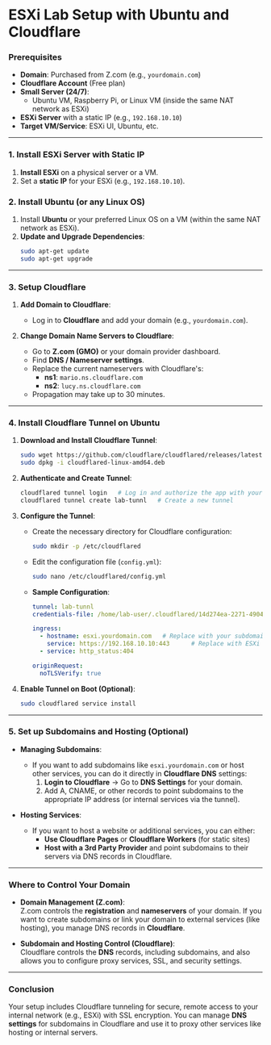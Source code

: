 
# **ESXi Lab Setup with Ubuntu and Cloudflare**

### **Prerequisites**
- **Domain**: Purchased from Z.com (e.g., `yourdomain.com`)
- **Cloudflare Account** (Free plan)
- **Small Server (24/7)**:
  - Ubuntu VM, Raspberry Pi, or Linux VM (inside the same NAT network as ESXi)
- **ESXi Server** with a static IP (e.g., `192.168.10.10`)
- **Target VM/Service**: ESXi UI, Ubuntu, etc.

---

### **1. Install ESXi Server with Static IP**
1. **Install ESXi** on a physical server or a VM.
2. Set a **static IP** for your ESXi (e.g., `192.168.10.10`).

### **2. Install Ubuntu (or any Linux OS)**
1. Install **Ubuntu** or your preferred Linux OS on a VM (within the same NAT network as ESXi).
2. **Update and Upgrade Dependencies**:
   ```bash
   sudo apt-get update
   sudo apt-get upgrade
   ```

---

### **3. Setup Cloudflare**
1. **Add Domain to Cloudflare**:  
   - Log in to **Cloudflare** and add your domain (e.g., `yourdomain.com`).
   
2. **Change Domain Name Servers to Cloudflare**:
   - Go to **Z.com (GMO)** or your domain provider dashboard.
   - Find **DNS / Nameserver settings**.
   - Replace the current nameservers with Cloudflare's:
     - **ns1**: `mario.ns.cloudflare.com`
     - **ns2**: `lucy.ns.cloudflare.com`
   - Propagation may take up to 30 minutes.

---

### **4. Install Cloudflare Tunnel on Ubuntu**

1. **Download and Install Cloudflare Tunnel**:
   ```bash
   sudo wget https://github.com/cloudflare/cloudflared/releases/latest/download/cloudflared-linux-amd64.deb
   sudo dpkg -i cloudflared-linux-amd64.deb
   ```

2. **Authenticate and Create Tunnel**:
   ```bash
   cloudflared tunnel login   # Log in and authorize the app with your Cloudflare account
   cloudflared tunnel create lab-tunnl   # Create a new tunnel
   ```

3. **Configure the Tunnel**:
   - Create the necessary directory for Cloudflare configuration:
     ```bash
     sudo mkdir -p /etc/cloudflared
     ```
   - Edit the configuration file (`config.yml`):
     ```bash
     sudo nano /etc/cloudflared/config.yml
     ```
   - **Sample Configuration**:
     ```yaml
     tunnel: lab-tunnl
     credentials-file: /home/lab-user/.cloudflared/14d274ea-2271-4904-89ed-95f7ac17a49f.json

     ingress:
       - hostname: esxi.yourdomain.com   # Replace with your subdomain
         service: https://192.168.10.10:443      # Replace with ESXi Server IP
       - service: http_status:404

     originRequest:
       noTLSVerify: true
     ```

4. **Enable Tunnel on Boot (Optional)**:
   ```bash
   sudo cloudflared service install
   ```

---

### **5. Set up Subdomains and Hosting (Optional)**
- **Managing Subdomains**: 
  - If you want to add subdomains like `esxi.yourdomain.com` or host other services, you can do it directly in **Cloudflare DNS** settings:
    1. **Login to Cloudflare** → Go to **DNS Settings** for your domain.
    2. Add A, CNAME, or other records to point subdomains to the appropriate IP address (or internal services via the tunnel).

- **Hosting Services**: 
  - If you want to host a website or additional services, you can either:
    - **Use Cloudflare Pages** or **Cloudflare Workers** (for static sites)
    - **Host with a 3rd Party Provider** and point subdomains to their servers via DNS records in Cloudflare.

---

### **Where to Control Your Domain**
- **Domain Management (Z.com)**:  
  Z.com controls the **registration** and **nameservers** of your domain. If you want to create subdomains or link your domain to external services (like hosting), you manage DNS records in **Cloudflare**.

- **Subdomain and Hosting Control (Cloudflare)**:  
  Cloudflare controls the **DNS** records, including subdomains, and also allows you to configure proxy services, SSL, and security settings.

---

### **Conclusion**
Your setup includes Cloudflare tunneling for secure, remote access to your internal network (e.g., ESXi) with SSL encryption. You can manage **DNS settings** for subdomains in Cloudflare and use it to proxy other services like hosting or internal servers.
